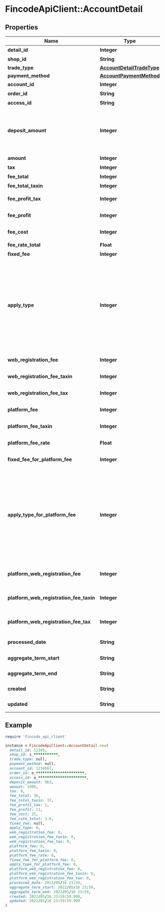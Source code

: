 # FincodeApiClient::AccountDetail

## Properties

| Name | Type | Description | Notes |
| ---- | ---- | ----------- | ----- |
| **detail_id** | **Integer** | 売上入金詳細 ID  | [optional] |
| **shop_id** | **String** | ショップID  | [optional] |
| **trade_type** | [**AccountDetailTradeType**](AccountDetailTradeType.md) |  | [optional] |
| **payment_method** | [**AccountPaymentMethod**](AccountPaymentMethod.md) |  | [optional] |
| **account_id** | **Integer** | 精算ID  | [optional] |
| **order_id** | **String** | オーダー（決済）ID  | [optional] |
| **access_id** | **String** | 取引ID  | [optional] |
| **deposit_amount** | **Integer** | この取引による入金額（参考値）\\ ※実際の入金額は全ての売上入金詳細の入金額の合算した後に計算される消費税金額によるため、この値は参考値となります。  | [optional] |
| **amount** | **Integer** | 利用金額  | [optional] |
| **tax** | **Integer** | 税送料  | [optional] |
| **fee_total** | **Integer** | fincode 決済手数料（税抜）  | [optional] |
| **fee_total_taxin** | **Integer** | fincode 決済手数料（税込）  | [optional] |
| **fee_profit_tax** | **Integer** | fincode 決済手数料にかかる消費税  | [optional] |
| **fee_profit** | **Integer** | fincode 決済手数料のうち、課税対象金額  | [optional] |
| **fee_cost** | **Integer** | fincode 決済手数料のうち、非課税対象金額  | [optional] |
| **fee_rate_total** | **Float** | fincode 決済手数料率  | [optional] |
| **fixed_fee** | **Integer** | fincode 決済手数料 最低手数料  | [optional] |
| **apply_type** | **Integer** | fincode手数料率 適用区分  - &#x60;0&#x60;: 料率。&lt;br /&gt;&lt;span class&#x3D;\&quot;smallText\&quot;&gt;この決済による売上に対し、fincode 決済手数料率が適用されたことを示します。&lt;/span&gt; - &#x60;1&#x60;: 最低手数料。&lt;br /&gt;&lt;span class&#x3D;\&quot;smallText\&quot;&gt;この決済による売上に対し、fincode 決済最低手数料が適用されたことを示します。&lt;/span&gt;  | [optional] |
| **web_registration_fee** | **Integer** | fincode 振替口座 Web登録手数料（税抜）\\ ※ 口座振替のみ  | [optional] |
| **web_registration_fee_taxin** | **Integer** | fincode 振替口座 Web登録手数料（税込）\\ ※ 口座振替のみ  | [optional] |
| **web_registration_fee_tax** | **Integer** | fincode手数料 Web登録手数料消費税\\ ※ 口座振替のみ  | [optional] |
| **platform_fee** | **Integer** | プラットフォーム利用料（税抜）\\ ※ テナントのみ  | [optional] |
| **platform_fee_taxin** | **Integer** | プラットフォーム利用料（税込）\\ ※ テナントのみ  | [optional] |
| **platform_fee_rate** | **Float** | プラットフォーム利用料率\\ ※ テナントのみ  | [optional] |
| **fixed_fee_for_platform_fee** | **Integer** | プラットフォーム利用料率 最低手数料\\ ※ テナントのみ  | [optional] |
| **apply_type_for_platform_fee** | **Integer** | プラットフォーム利用料率 適用区分  - &#x60;0&#x60;: 料率。&lt;br /&gt;&lt;span class&#x3D;\&quot;smallText\&quot;&gt;この決済による売上に対し、プラットフォーム利用料率が適用されたことを示します。&lt;/span&gt; - &#x60;1&#x60;: 最低手数料。&lt;br /&gt;&lt;span class&#x3D;\&quot;smallText\&quot;&gt;この決済による売上に対し、プラットフォームが設定した最低利用料が適用されたことを示します。&lt;/span&gt;  ※ テナントのみ  | [optional] |
| **platform_web_registration_fee** | **Integer** | プラットフォームWeb登録利用料（税抜）\\ ※ 口座振替のみ\\ ※ テナントのみ  | [optional] |
| **platform_web_registration_fee_taxin** | **Integer** | プラットフォームWeb登録利用料（税込）\\ ※ 口座振替のみ\\ ※ テナントのみ  | [optional] |
| **platform_web_registration_fee_tax** | **Integer** | プラットフォームWeb登録利用料消費税\\ ※ 口座振替のみ\\ ※ テナントのみ  | [optional] |
| **processed_date** | **String** | 取引の確定処理を行った日時 \\ 形式： &#x60;yyyy/MM/dd HH:MM&#x60;  | [optional] |
| **aggregate_term_start** | **String** | 集計期間の開始日\\   形式： &#x60;yyyy/MM/dd HH:MM&#x60;  | [optional] |
| **aggregate_term_end** | **String** | 集計期間の終了日\\ 形式： &#x60;yyyy/MM/dd HH:MM&#x60;  | [optional] |
| **created** | **String** | 作成日\\ 形式：&#x60;yyyy/MM/dd HH:mm:ss.SSS&#x60;  | [optional] |
| **updated** | **String** | 更新日\\ 形式：&#x60;yyyy/MM/dd HH:mm:ss.SSS&#x60;  | [optional] |

## Example

```ruby
require 'fincode_api_client'

instance = FincodeApiClient::AccountDetail.new(
  detail_id: 12345,
  shop_id: s_***********,
  trade_type: null,
  payment_method: null,
  account_id: 1234567,
  order_id: o_**********************,
  access_id: a_**********************,
  deposit_amount: 963,
  amount: 1000,
  tax: 0,
  fee_total: 36,
  fee_total_taxin: 37,
  fee_profit_tax: 1,
  fee_profit: 11,
  fee_cost: 25,
  fee_rate_total: 3.6,
  fixed_fee: null,
  apply_type: 0,
  web_registration_fee: 0,
  web_registration_fee_taxin: 0,
  web_registration_fee_tax: 0,
  platform_fee: 0,
  platform_fee_taxin: 0,
  platform_fee_rate: 0,
  fixed_fee_for_platform_fee: 0,
  apply_type_for_platform_fee: 0,
  platform_web_registration_fee: 0,
  platform_web_registration_fee_taxin: 0,
  platform_web_registration_fee_tax: 0,
  processed_date: 2022/05/16 23:59,
  aggregate_term_start: 2022/05/16 23:59,
  aggregate_term_end: 2022/05/16 23:59,
  created: 2022/05/16 23:59:59.999,
  updated: 2022/05/16 23:59:59.999
)
```

